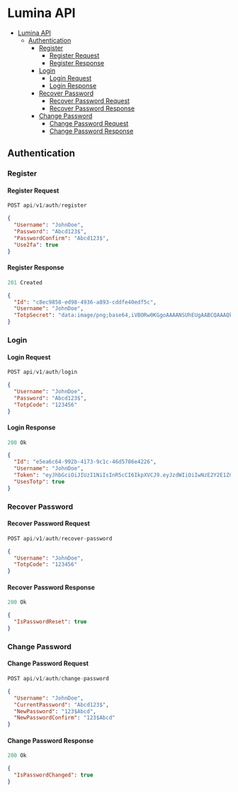 # Lumina API

- [Lumina API](#lumina-api)
  - [Authentication](#authentication)
    - [Register](#register)
      - [Register Request](#register-request)
      - [Register Response](#register-response)
    - [Login](#login)
      - [Login Request](#login-request)
      - [Login Response](#login-response)
    - [Recover Password](#recover-password)
      - [Recover Password Request](#recover-password-request)
      - [Recover Password Response](#recover-password-response)
    - [Change Password](#change-password)
      - [Change Password Request](#change-password-request)
      - [Change Password Response](#change-password-response)

## Authentication

### Register

#### Register Request

```js
POST api/v1/auth/register
```

```json
{
  "Username": "JohnDoe",
  "Password": "Abcd123$",
  "PasswordConfirm": "Abcd123$",
  "Use2fa": true
}
```

#### Register Response

```js
201 Created
```

```json
{
  "Id": "c8ec9858-ed98-4936-a893-cddfe40edf5c",
  "Username": "JohnDoe",
  "TotpSecret": "data:image/png;base64,iVBORw0KGgoAAAANSUhEUgAABCQAAAQkAQAAAACN7fKkAAAFW0lEQVR4nO3bQW4cOQwF0L6B73/L3MABjCp/ilR1BphkFAl..."
}
```

### Login

#### Login Request

```js
POST api/v1/auth/login
```

```json
{
  "Username": "JohnDoe",
  "Password": "Abcd123$",
  "TotpCode": "123456"
}
```

#### Login Response

```js
200 Ok
```

```json
{
  "Id": "e5ea6c64-992b-4173-9c1c-46d5786e4226",
  "Username": "JohnDoe",
  "Token": "eyJhbGciOiJIUzI1NiIsInR5cCI6IkpXVCJ9.eyJzdWIiOiIwNzE2Y2E1ZC1hZjhkLT...",
  "UsesTotp": true
}
```

### Recover Password

#### Recover Password Request

```js
POST api/v1/auth/recover-password
```

```json
{
  "Username": "JohnDoe",
  "TotpCode": "123456"
}
```

#### Recover Password Response

```js
200 Ok
```

```json
{
  "IsPasswordReset": true
}
```

### Change Password

#### Change Password Request

```js
POST api/v1/auth/change-password
```

```json
{
  "Username": "JohnDoe",
  "CurrentPassword": "Abcd123$",
  "NewPassword": "123$Abcd",
  "NewPasswordConfirm": "123$Abcd"
}
```

#### Change Password Response

```js
200 Ok
```

```json
{
  "IsPasswordChanged": true
}
```
